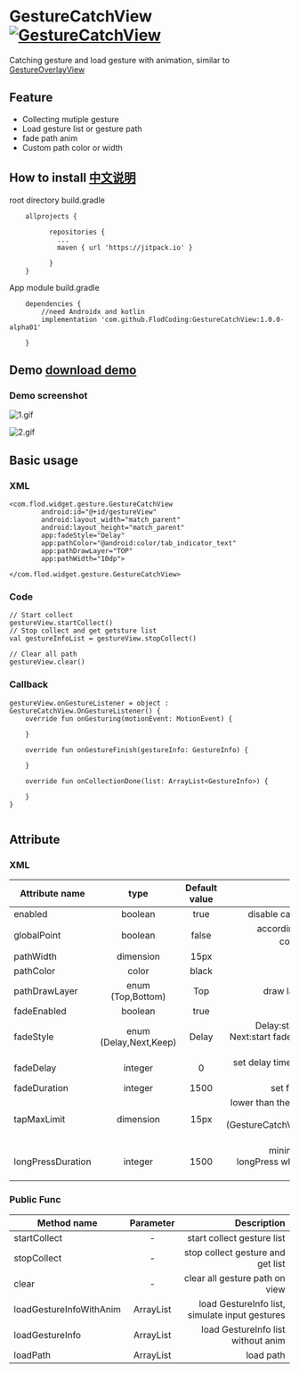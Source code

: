 # GestureCatchView [![GestureCatchView](https://jitpack.io/v/FlodCoding/GestureCatchView.svg)](https://jitpack.io/#FlodCoding/GestureCatchView)

Catching gesture and load gesture with animation, similar to [GestureOverlayView](https://developer.android.com/reference/android/gesture/GestureOverlayView)

## Feature
   * Collecting mutiple gesture
   * Load gesture list or gesture path 
   * fade path anim
   * Custom path color or width
   
   
## How to install [中文说明]()

root directory build.gradle
```
	allprojects {
	
		  repositories {
		  	...
		  	maven { url 'https://jitpack.io' }
		  	 
		  }
	}
```

App module build.gradle 

``` 
 	dependencies {
		//need Androidx and kotlin
 		implementation 'com.github.FlodCoding:GestureCatchView:1.0.0-alpha01'
		
	}
```


  
 
## Demo [download demo]()



### Demo screenshot

![1.gif](https://upload-images.jianshu.io/upload_images/7565394-e3b0ccd9ff0c8497.gif?imageMogr2/auto-orient/strip)


![2.gif](https://upload-images.jianshu.io/upload_images/7565394-f50e9bab17cd6b02.gif?imageMogr2/auto-orient/strip)


## Basic usage

### XML
```
<com.flod.widget.gesture.GestureCatchView
        android:id="@+id/gestureView"
        android:layout_width="match_parent"
        android:layout_height="match_parent"
        app:fadeStyle="Delay"
        app:pathColor="@android:color/tab_indicator_text"
        app:pathDrawLayer="TOP"
        app:pathWidth="10dp">
        
</com.flod.widget.gesture.GestureCatchView>
```
### Code


```
// Start collect
gestureView.startCollect()
// Stop collect and get getsture list
val gestureInfoList = gestureView.stopCollect()

// Clear all path
gestureView.clear() 
```



### Callback

```
gestureView.onGestureListener = object : GestureCatchView.OnGestureListener() {
    override fun onGesturing(motionEvent: MotionEvent) {

    }

    override fun onGestureFinish(gestureInfo: GestureInfo) {
       
    }

    override fun onCollectionDone(list: ArrayList<GestureInfo>) {
        
    }
}


```

## Attribute
### XML
Attribute name|type|Default value|Description
---|:--:|:---:|---:
enabled            |boolean    |true |disable catching any gesture
globalPoint   |boolean    |false  | according to the screen as coordinates，or view
pathWidth |dimension|15px|path stroke width
pathColor |color| black|path color
pathDrawLayer|enum<br>(Top,Bottom)|Top| draw layer,Top or bottom
fadeEnabled|boolean    |true  | enable fade path
fadeStyle|enum<br>(Delay,Next,Keep)|Delay| Delay:start fade after delay<br>Next:start fade after next gesture<br>Keep:keep all
fadeDelay|integer|0|set delay time when fadeStyle is Delay 
fadeDuration|integer|1500|set fade animation time
tapMaxLimit|dimension|15px|lower than the set value is Tap or Press<br>(GestureCatchView.Type:Gesture, Tap, LongPress)
longPressDuration|integer|1500|minimum time to trigger longPress when gesture type is LongPress
### Public Func
Method name|Parameter|Description
---|:--:|---:
startCollect |- |start collect gesture list
stopCollect |- |stop collect gesture and get list
clear |-  |clear all gesture path on view
loadGestureInfoWithAnim|ArrayList<GestureInfo> |load GestureInfo list, simulate input gestures
loadGestureInfo|ArrayList<GestureInfo>|load GestureInfo list without anim
loadPath|ArrayList<Path>|load path